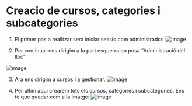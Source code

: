 # Creacio de cursos, categories i subcategories

1. El primer pas a realitzar sera iniciar sessio com administrador.
![image](https://user-images.githubusercontent.com/107154929/212713392-ad13ed77-65bd-42d3-b42d-a6cc6d3edc34.png)

2. Per continuar ens dirigim a la part esquerra on posa "Administració del lloc"

![image](https://user-images.githubusercontent.com/107154929/212713259-9b96e7c2-e3a8-464a-8a9b-6bd9d184d3d3.png)

3. Ara ens  dirigim a cursos i a gestionar.
![image](https://user-images.githubusercontent.com/107154929/213467549-04394ffd-864f-45fb-ae83-cf220f6a897e.png)

4. Per ultim aqui crearem tots els cursos, categories i subcategories. Ens te que quedar com a la imatge:
![image](https://user-images.githubusercontent.com/107154929/213469929-8b30284b-8a49-43a5-8265-1355961cfa8d.png)
